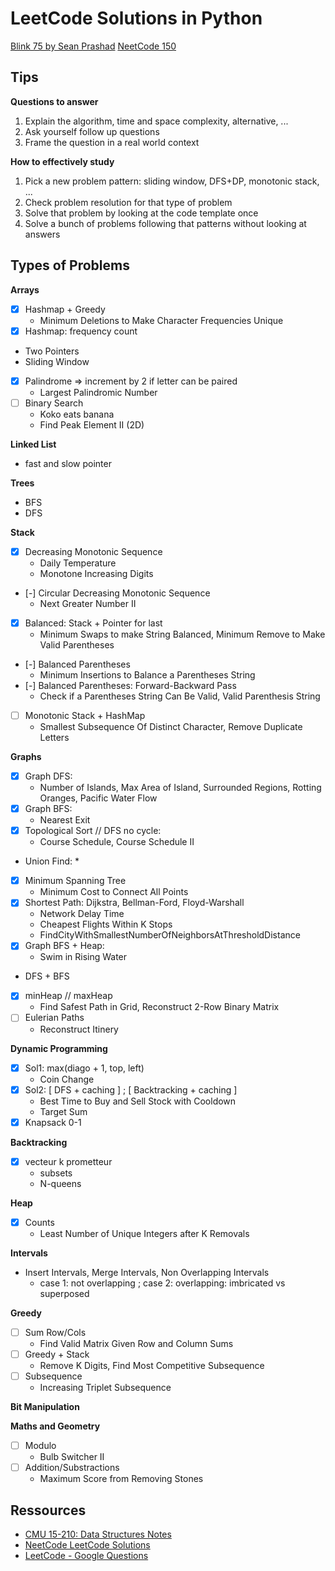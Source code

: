 # LeetCode Solutions in Python

[Blink 75 by Sean Prashad](https://seanprashad.com/leetcode-patterns/)
[NeetCode 150](https://neetcode.io/practice)

## Tips

**Questions to answer**

1. Explain the algorithm, time and space complexity, alternative, ...
2. Ask yourself follow up questions
3. Frame the question in a real world context

**How to effectively study**

1. Pick a new problem pattern: sliding window, DFS+DP, monotonic stack, ...
2. Check problem resolution for that type of problem
3. Solve that problem by looking at the code template once
4. Solve a bunch of problems following that patterns without looking at answers


## Types of Problems

**Arrays**

- [X] Hashmap + Greedy
    * Minimum Deletions to Make Character Frequencies Unique
- [X] Hashmap: frequency count
- Two Pointers
- Sliding Window
- [X] Palindrome => increment by 2 if letter can be paired
    * Largest Palindromic Number
- [ ] Binary Search
    * Koko eats banana
    * Find Peak Element II (2D)


**Linked List**

- fast and slow pointer


**Trees**

- BFS
- DFS


**Stack**

- [X] Decreasing Monotonic Sequence
    * Daily Temperature
    * Monotone Increasing Digits
- [-] Circular Decreasing Monotonic Sequence
    * Next Greater Number II
- [X] Balanced: Stack + Pointer for last
    * Minimum Swaps to make String Balanced, Minimum Remove to Make Valid Parentheses
- [-] Balanced Parentheses
    * Minimum Insertions to Balance a Parentheses String
- [-] Balanced Parentheses: Forward-Backward Pass
    * Check if a Parentheses String Can Be Valid, Valid Parenthesis String
- [ ] Monotonic Stack + HashMap
    * Smallest Subsequence Of Distinct Character, Remove Duplicate Letters


**Graphs**

- [X] Graph DFS:
    * Number of Islands, Max Area of Island, Surrounded Regions, Rotting Oranges, Pacific Water Flow
- [X] Graph BFS:
    * Nearest Exit
- [X] Topological Sort // DFS no cycle:
    * Course Schedule, Course Schedule II
- Union Find:
    * 
- [X] Minimum Spanning Tree
    * Minimum Cost to Connect All Points
- [X] Shortest Path: Dijkstra, Bellman-Ford, Floyd-Warshall
    * Network Delay Time
    * Cheapest Flights Within K Stops
    * FindCityWithSmallestNumberOfNeighborsAtThresholdDistance
- [X] Graph BFS + Heap:
    * Swim in Rising Water
- DFS + BFS
- [X] minHeap // maxHeap
    * Find Safest Path in Grid, Reconstruct 2-Row Binary Matrix
- [ ] Eulerian Paths
    * Reconstruct Itinery

**Dynamic Programming**

- [X] Sol1: max(diago + 1, top, left)
    * Coin Change
- [X] Sol2: [ DFS + caching ] ; [ Backtracking + caching ]
    * Best Time to Buy and Sell Stock with Cooldown
    * Target Sum
- [X] Knapsack 0-1

**Backtracking**

- [X] vecteur k prometteur
    * subsets
    * N-queens


**Heap**

- [X] Counts
    * Least Number of Unique Integers after K Removals

**Intervals**

- Insert Intervals, Merge Intervals, Non Overlapping Intervals
    * case 1: not overlapping ; case 2: overlapping: imbricated vs superposed

**Greedy**

- [ ] Sum Row/Cols
    * Find Valid Matrix Given Row and Column Sums
- [ ] Greedy + Stack
    * Remove K Digits, Find Most Competitive Subsequence
- [ ] Subsequence
    * Increasing Triplet Subsequence


**Bit Manipulation**


**Maths and Geometry**

- [ ] Modulo
    * Bulb Switcher II
- [ ] Addition/Substractions
    * Maximum Score from Removing Stones


## Ressources

- [CMU 15-210: Data Structures Notes](http://www.cs.cmu.edu/afs/cs/academic/class/15210-s15/www/lectures/)
- [NeetCode LeetCode Solutions](https://github.com/neetcode-gh/leetcode/tree/main/python)
- [LeetCode - Google Questions](https://leetcode.com/discuss/interview-question/971009/List-of-2020-interview-question-for-Google)

